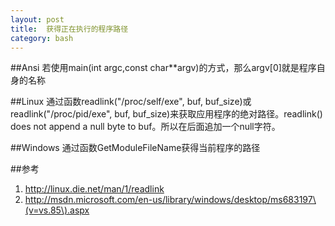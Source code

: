 ```yaml
---
layout: post
title:  获得正在执行的程序路径
category: bash
---
```

         
##Ansi
若使用main(int argc,const char**argv)的方式，那么argv[0]就是程序自身的名称

##Linux
通过函数readlink("/proc/self/exe", buf, buf_size)或readlink("/proc/pid/exe", buf, buf_size)来获取应用程序的绝对路径。readlink() does not append a null byte to buf。所以在后面追加一个null字符。

##Windows
通过函数GetModuleFileName获得当前程序的路径

##参考
1. <http://linux.die.net/man/1/readlink>
1. <http://msdn.microsoft.com/en-us/library/windows/desktop/ms683197\(v=vs.85\).aspx>